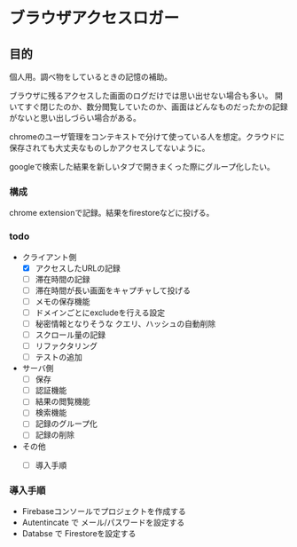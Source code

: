 ブラウザアクセスロガー
=============


## 目的

個人用。調べ物をしているときの記憶の補助。

ブラウザに残るアクセスした画面のログだけでは思い出せない場合も多い。
開いてすぐ閉じたのか、数分閲覧していたのか、画面はどんなものだったかの記録がないと思い出しづらい場合がある。

chromeのユーザ管理をコンテキストで分けて使っている人を想定。クラウドに保存されても大丈夫なものしかアクセスしてないように。

googleで検索した結果を新しいタブで開きまくった際にグループ化したい。


### 構成

chrome extensionで記録。結果をfirestoreなどに投げる。


### todo

- クライアント側
  - [x] アクセスしたURLの記録
  - [ ] 滞在時間の記録
  - [ ] 滞在時間が長い画面をキャプチャして投げる
  - [ ] メモの保存機能
  - [ ] ドメインごとにexcludeを行える設定
  - [ ] 秘密情報となりそうな クエリ、ハッシュの自動削除
  - [ ] スクロール量の記録
  - [ ] リファクタリング
  - [ ] テストの追加
- サーバ側
  - [ ] 保存
  - [ ] 認証機能
  - [ ] 結果の閲覧機能
  - [ ] 検索機能
  - [ ] 記録のグループ化
  - [ ] 記録の削除
- その他
  - [ ] 導入手順


### 導入手順


- Firebaseコンソールでプロジェクトを作成する
- Autentincate で メール/パスワードを設定する
- Databse で Firestoreを設定する
